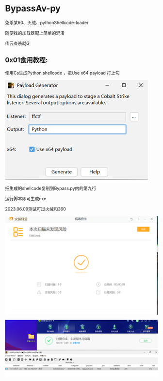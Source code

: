 # BypassAv-py

免杀某60、火绒、pythonShellcode-loader

随便找的加载器配上简单的混淆

传云查杀就G 

## 0x01食用教程: 

使用Cs生成Python shellcode ，把Use x64 payload 打上勾

![生成payload](https://github.com/ffctf/BypassAv-py/blob/main/IMG/%E7%94%9F%E6%88%90payload.png)

把生成的shellcode复制到Bypass.py内的第九行

运行脚本即可生成exe





2023.06.09测试可过火绒和360

![火绒](https://github.com/ffctf/BypassAv-py/blob/main/IMG/%E7%81%AB%E7%BB%92.png)

![360](https://github.com/ffctf/BypassAv-py/blob/main/IMG/360.png)
